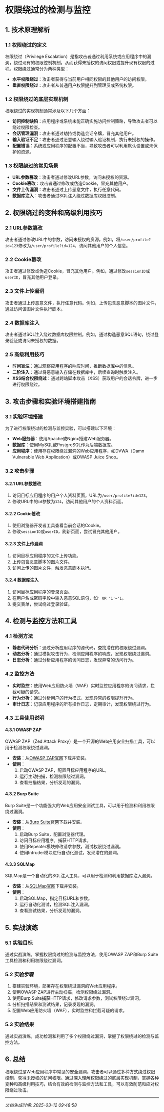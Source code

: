# 权限绕过的检测与监控

## 1. 技术原理解析

### 1.1 权限绕过的定义
权限绕过（Privilege Escalation）是指攻击者通过利用系统或应用程序中的漏洞，绕过现有的权限控制机制，从而获得未授权的访问权限或提升现有权限的过程。权限绕过通常分为两种类型：
- **水平权限绕过**：攻击者获得与当前用户相同权限的其他用户的访问权限。
- **垂直权限绕过**：攻击者从普通用户权限提升到管理员或系统权限。

### 1.2 权限绕过的底层实现机制
权限绕过的实现机制通常涉及以下几个方面：
- **访问控制缺陷**：应用程序或系统未能正确实施访问控制策略，导致攻击者可以绕过权限检查。
- **会话管理漏洞**：攻击者通过劫持或伪造会话令牌，冒充其他用户。
- **输入验证不足**：攻击者通过恶意输入绕过输入验证机制，执行未授权的操作。
- **配置错误**：系统或应用程序的配置不当，导致攻击者可以利用默认设置或未保护的资源。

### 1.3 权限绕过的常见场景
- **URL参数篡改**：攻击者通过修改URL参数，访问未授权的资源。
- **Cookie篡改**：攻击者通过修改或伪造Cookie，冒充其他用户。
- **文件上传漏洞**：攻击者通过上传恶意文件，执行任意代码。
- **数据库注入**：攻击者通过SQL注入绕过数据库权限控制。

## 2. 权限绕过的变种和高级利用技巧

### 2.1 URL参数篡改
攻击者通过修改URL中的参数，访问未授权的资源。例如，将`/user/profile?id=123`修改为`/user/profile?id=124`，访问其他用户的个人信息。

### 2.2 Cookie篡改
攻击者通过修改或伪造Cookie，冒充其他用户。例如，通过修改`sessionID`或`userID`，冒充其他用户登录。

### 2.3 文件上传漏洞
攻击者通过上传恶意文件，执行任意代码。例如，上传包含恶意脚本的图片文件，通过访问该图片文件执行脚本。

### 2.4 数据库注入
攻击者通过SQL注入绕过数据库权限控制。例如，通过构造恶意SQL语句，绕过登录验证或访问未授权的数据。

### 2.5 高级利用技巧
- **时间盲注**：通过观察应用程序的响应时间，推断数据库中的信息。
- **二阶注入**：通过将恶意输入存储在数据库中，后续查询时触发注入。
- **XSS结合权限绕过**：通过跨站脚本攻击（XSS）获取用户的会话令牌，进一步进行权限绕过。

## 3. 攻击步骤和实验环境搭建指南

### 3.1 实验环境搭建
为了进行权限绕过的检测与监控实验，可以搭建以下环境：
- **Web服务器**：使用Apache或Nginx搭建Web服务器。
- **数据库**：使用MySQL或PostgreSQL作为后端数据库。
- **应用程序**：使用存在权限绕过漏洞的Web应用程序，如DVWA（Damn Vulnerable Web Application）或OWASP Juice Shop。

### 3.2 攻击步骤
#### 3.2.1 URL参数篡改
1. 访问目标应用程序的用户个人资料页面，URL为`/user/profile?id=123`。
2. 修改URL中的`id`参数为`124`，访问其他用户的个人资料页面。

#### 3.2.2 Cookie篡改
1. 使用浏览器开发者工具查看当前会话的Cookie。
2. 修改`sessionID`或`userID`，刷新页面，尝试冒充其他用户。

#### 3.2.3 文件上传漏洞
1. 访问目标应用程序的文件上传功能。
2. 上传包含恶意脚本的图片文件。
3. 访问上传的图片文件，触发恶意脚本执行。

#### 3.2.4 数据库注入
1. 访问目标应用程序的登录页面。
2. 在用户名或密码字段中输入恶意SQL语句，如`' OR '1'='1`。
3. 提交表单，尝试绕过登录验证。

## 4. 检测与监控方法和工具

### 4.1 检测方法
- **静态代码分析**：通过分析应用程序的源代码，查找潜在的权限绕过漏洞。
- **动态分析**：通过模拟攻击行为，检测应用程序的响应，发现权限绕过漏洞。
- **日志分析**：通过分析应用程序的访问日志，发现异常的访问行为。

### 4.2 监控方法
- **实时监控**：使用Web应用防火墙（WAF）实时监控应用程序的访问请求，拦截可疑的请求。
- **行为分析**：通过分析用户的行为模式，发现异常的权限提升行为。
- **审计日志**：记录应用程序的所有操作日志，定期审计，发现权限绕过行为。

### 4.3 工具使用说明
#### 4.3.1 OWASP ZAP
OWASP ZAP（Zed Attack Proxy）是一个开源的Web应用安全扫描工具，可以用于检测权限绕过漏洞。
- **安装**：从[OWASP ZAP官网](https://www.zaproxy.org/)下载并安装。
- **使用**：
  1. 启动OWASP ZAP，配置目标应用程序的URL。
  2. 运行主动扫描，检测权限绕过漏洞。
  3. 查看扫描结果，分析发现的漏洞。

#### 4.3.2 Burp Suite
Burp Suite是一个功能强大的Web应用安全测试工具，可以用于检测和利用权限绕过漏洞。
- **安装**：从[Burp Suite官网](https://portswigger.net/burp)下载并安装。
- **使用**：
  1. 启动Burp Suite，配置浏览器代理。
  2. 访问目标应用程序，捕获HTTP请求。
  3. 使用Repeater模块修改请求参数，测试权限绕过漏洞。
  4. 使用Intruder模块进行自动化测试，发现潜在的漏洞。

#### 4.3.3 SQLMap
SQLMap是一个自动化的SQL注入工具，可以用于检测和利用数据库注入漏洞。
- **安装**：从[SQLMap官网](http://sqlmap.org/)下载并安装。
- **使用**：
  1. 启动SQLMap，指定目标URL和参数。
  2. 运行自动化测试，检测SQL注入漏洞。
  3. 查看测试结果，分析发现的漏洞。

## 5. 实战演练

### 5.1 实验目标
通过实战演练，掌握权限绕过的检测与监控方法，使用OWASP ZAP和Burp Suite工具检测和利用权限绕过漏洞。

### 5.2 实验步骤
1. 搭建实验环境，部署存在权限绕过漏洞的Web应用程序。
2. 使用OWASP ZAP进行主动扫描，检测权限绕过漏洞。
3. 使用Burp Suite捕获HTTP请求，修改请求参数，测试权限绕过漏洞。
4. 分析扫描结果和测试结果，记录发现的漏洞。
5. 配置Web应用防火墙（WAF），实时监控和拦截可疑的请求。

### 5.3 实验结果
通过实战演练，成功检测和利用了多个权限绕过漏洞，掌握了权限绕过的检测与监控方法。

## 6. 总结
权限绕过是Web应用程序中常见的安全漏洞，攻击者可以通过多种方式绕过权限控制，获得未授权的访问权限。通过深入理解权限绕过的底层实现机制，掌握各种变种和高级利用技巧，结合有效的检测与监控方法和工具，可以有效防范和应对权限绕过攻击。

---

*文档生成时间: 2025-03-12 09:48:58*
